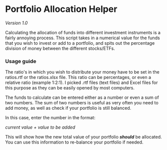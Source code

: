 # Portfolio Allocation Helper
*Version 1.0*

Calculating the allocation of funds into different investment instruments is a fairly annoying process. This script takes in a numerical value for the funds that you wish to invest or add to a portfolio, and spits out the percentage division of money between the different stocks/ETFs.

### Usage guide

The ratio's in which you wish to distribute your money have to be set in the ratios.rtf or the ratios.xlsx file. This ratio can be percentages, or even a relative ratio (example 1:2:1).
I picked .rtf files (text files) and Excel files for this purpose as they can be easily opened by most computers.
 
The funds to calculate can be entered either as a number or even a sum of two numbers. The sum of two numbers is useful as very often you need to add money, as well as check if your portfolio is still balanced. 

In this case, enter the number in the format: 

*current value + value to be added*

This will show how the new total value of your portfolio ***should*** be allocated. You can use this information to re-balance your portfolio if needed.
